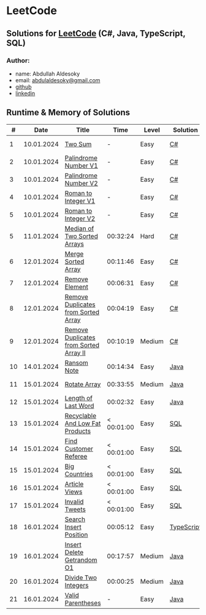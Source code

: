 # LeetCode

## Solutions for [LeetCode](https://leetcode.com/problemset/)  (C#, Java, TypeScript, SQL)

### Author: 
- name: Abdullah Aldesoky
- email: abdulaldesoky@gmail.com
- [github](https://github.com/ab321)
- [linkedin](https://www.linkedin.com/in/abdullah-aldesoky-352419293/)


## Runtime & Memory of Solutions

| #  | Date       | Title                                                                                                           | Time       | Level  | Solution                                                                       | Runtime  | Memory   |
|----|------------|-----------------------------------------------------------------------------------------------------------------|------------|--------|--------------------------------------------------------------------------------|----------|----------|
| 1  | 10.01.2024 | [Two Sum](https://leetcode.com/problems/two-sum/)                                                               | -          | Easy   | [C#](./dotNet/twoSum/Program.cs)                                               | 135 ms	  | 47.72 MB |
| 2  | 10.01.2024 | [Palindrome Number V1](https://leetcode.com/problems/palindrome-number/)                                        | -          | Easy   | [C#](./dotNet/palindromeNumber/Program.cs)                                     | 61 ms	   | 33.31 MB |
| 3  | 10.01.2024 | [Palindrome Number V2](https://leetcode.com/problems/palindrome-number/)                                        | -          | Easy   | [C#](./dotNet/palindromeNumber/Program.cs)                                     | 49 ms	   | 51.24 MB |
| 4  | 10.01.2024 | [Roman to Integer V1](https://leetcode.com/problems/roman-to-integer/)                                          | -          | Easy   | [C#](./dotNet/romanToInteger/Program.cs)                                       | 48 ms	   | 50.31 MB |
| 5  | 10.01.2024 | [Roman to Integer V2](https://leetcode.com/problems/roman-to-integer/)                                          | -          | Easy   | [C#](./dotNet/romanToInteger/Program.cs)                                       | 69 ms	   | 51.25 MB |
| 5  | 11.01.2024 | [Median of Two Sorted Arrays](https://leetcode.com/problems/median-of-two-sorted-array/)                        | 00:32:24   | Hard   | [C#](./dotNet/medianOfTwoSortedArrays/Program.cs)                              | 133 ms	  | 54.32 MB |
| 6  | 12.01.2024 | [Merge Sorted Array](https://leetcode.com/problems/merge-sorted-array/)                                         | 00:11:46   | Easy   | [C#](./dotNet/mergeSortedArray/Program.cs)                                     | 105 ms	  | 46.10 MB |
| 7  | 12.01.2024 | [Remove Element](https://leetcode.com/problems/remove-element/)                                                 | 00:06:31   | Easy   | [C#](./dotNet/removeElement/Program.cs)                                        | 113 ms	  | 45.61 MB |
| 8  | 12.01.2024 | [Remove Duplicates from Sorted Array](https://leetcode.com/problems/remove-duplicates-from-sorted-array/)       | 00:04:19   | Easy   | [C#](./dotNet/removeDuplicatesfromSortedArray/Program.cs)                      | 122 ms	  | 50.00 MB |
| 9  | 12.01.2024 | [Remove Duplicates from Sorted Array II](https://leetcode.com/problems/remove-duplicates-from-sorted-array-ii/) | 00:10:19   | Medium | [C#](./dotNet/removeDuplicatesFromSortedArrayII/Program.cs)                    | 108 ms	  | 47.30 MB |
| 10 | 14.01.2024 | [Ransom Note](https://leetcode.com/problems/ransom-note/)                                                       | 00:14:34   | Easy   | [Java](./java/ransomNote/src/main/java/at/htl/leonding/Main.java)              | 16 ms	   | 45.68 MB |
| 11 | 15.01.2024 | [Rotate Array](https://leetcode.com/problems/rotate-array/)                                                     | 00:33:55   | Medium | [Java](./java/rotateArray/src/main/java/org/example/Main.java)                 | 2 ms	    | 56.95 MB |
| 12 | 15.01.2024 | [Length of Last Word](https://leetcode.com/problems/length-of-last-word/)                                       | 00:02:32   | Easy   | [Java](./java/lengthOfLastWord/src/main/java/org/example/Main.java)            | 8 ms	    | 45.00 MB |
| 13 | 15.01.2024 | [Recyclable And Low Fat Products](https://leetcode.com/problems/recyclable-and-low-fat-products/)               | < 00:01:00 | Easy   | [SQL](./mySQL/recyclableAndLowFatProducts/Solution.sql)                        | 966 ms	  | -        |
| 14 | 15.01.2024 | [Find Customer Referee](https://leetcode.com/problems/find-customer-referee/)                                   | < 00:01:00 | Easy   | [SQL](./mySQL/findCustomerReferee/Solution.sql)                                | 883 ms	  | -        |
| 15 | 15.01.2024 | [Big Countries](https://leetcode.com/problems/big-countries/)                                                   | < 00:01:00 | Easy   | [SQL](./mySQL/bigCountries/Solution.sql)                                       | 480 ms	  | -        |
| 16 | 15.01.2024 | [Article Views](https://leetcode.com/problems/article-views/)                                                   | < 00:01:00 | Easy   | [SQL](./mySQL/articleViews/Solution.sql)                                       | 649 ms	  | -        |
| 17 | 15.01.2024 | [Invalid Tweets](https://leetcode.com/problems/invalid-tweets/)                                                 | < 00:01:00 | Easy   | [SQL](./mySQL/invalidTweets/Solution.sql)                                      | 1186 ms	 | -        |
| 18 | 16.01.2024 | [Search Insert Position](https://leetcode.com/problems/search-insert-position/)                                 | 00:05:12   | Easy   | [TypeScript](./typeScript/searchInsertPosition/Solution.ts)                    | 51 ms	   | 44.40 MB |
| 19 | 16.01.2024 | [Insert Delete Getrandom O1](https://leetcode.com/problems/insert-delete-getrandom-o1/)                         | 00:17:57   | Medium | [Java](./java/insertDeleteGetRandomO1/src/main/java/IDG/O1/RandomizedSet.java) | 212 ms	  | 92.50 MB |
| 20 | 16.01.2024 | [Divide Two Integers](https://leetcode.com/problems/divide-two-integers/)                                       | 00:00:25   | Medium | [Java](./java/divideTwoIntegers/src/main/java/org/example/Main.java)           | 0 ms	    | 40.83 MB |
| 21 | 16.01.2024 | [Valid Parentheses](https://leetcode.com/problems/valid-parentheses/)                                           | -          | Easy   | [Java](./java/validParentheses/src/main/java/org/example/Main.java)            | 1 ms	    | 41.84 MB |
